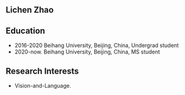 ## Lichen Zhao

## Education

+ 2016-2020 Beihang University, Beijing, China, Undergrad student
+ 2020-now. Beihang University, Beijing, China, MS student

## Research Interests

+ Vision-and-Language.

